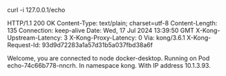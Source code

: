 curl -i 127.0.0.1/echo

HTTP/1.1 200 OK
Content-Type: text/plain; charset=utf-8
Content-Length: 135
Connection: keep-alive
Date: Wed, 17 Jul 2024 13:39:50 GMT
X-Kong-Upstream-Latency: 3
X-Kong-Proxy-Latency: 0
Via: kong/3.6.1
X-Kong-Request-Id: 93d9d72283a1a57d31b5a037fbd38a6f

Welcome, you are connected to node docker-desktop.
Running on Pod echo-74c66b778-nncrh.
In namespace kong.
With IP address 10.1.3.93.
